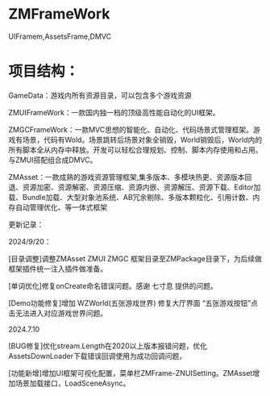 # ZMFrameWork
UIFramem,AssetsFrame,DMVC
# 项目结构：

GameData：游戏内所有资源目录，可以包含多个游戏资源

ZMUIFrameWork：一款国内独一档的顶级高性能自动化的UI框架。

ZMGCFrameWork：一款MVC思想的智能化、自动化、代码场景式管理框架。游戏有场景，代码有Wold。场景跳转后场景对象全销毁，World销毁后，World内的所有脚本全从内存中释放。开发可以轻松合理规划、控制、脚本内存使用和占用。与ZMUI搭配组合成DMVC。

ZMAsset：一款成熟的游戏资源管理框架,集多版本、多模块热更、资源版本回退、资源加密、资源解密、资源压缩、资源内嵌、资源解压、资源下载、Editor加载、Bundle加载、大型对象池系统、AB冗余剔除、多版本颗粒化、引用计数、内存自动管理优化、等一体式框架

更新记录：

2024/9/20：

[目录调整]调整ZMAsset ZMUI ZMGC 框架目录至ZMPackage目录下，为后续做框架插件统一注入插件做准备。

[单词优化]修复onCreate命名错误问题。感谢 七寸息 提供的问题。

[Demo功能修复]增加 WZWorld(五张游戏世界) 修复大厅界面 “五张游戏按钮”点击无法进入对应游戏世界问题。

2024.7.10

[BUG修复]优化stream.Length在2020以上版本报错问题，优化AssetsDownLoader下载错误回调使用为成功回调问题，

[功能新增]增加UI框架可视化配置，菜单栏ZMFrame-ZNUISetting。ZMAsset增加场景加载接口，LoadSceneAsync。


